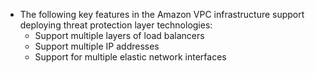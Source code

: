 - The following key features in the Amazon VPC infrastructure support deploying threat protection layer technologies:
  - Support multiple layers of load balancers
  - Support multiple IP addresses
  - Support for multiple elastic network interfaces